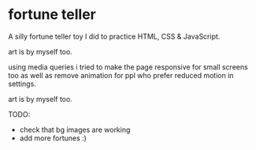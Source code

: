 # fortune teller
A silly fortune teller toy I did to practice HTML, CSS &amp; JavaScript.

art is by myself too.

using media queries i tried to make the page responsive for small screens too as well as remove animation for ppl who prefer reduced motion in settings.

art is by myself too.

TODO:
* check that bg images are working
* add more fortunes :)
